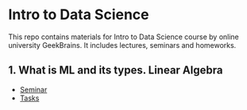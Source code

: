 # Intro to Data Science

This repo contains materials for Intro to Data Science course by online university GeekBrains.
It includes lectures, seminars and homeworks.

## 1. What is ML and its types. Linear Algebra

- [Seminar]()
- [Tasks]()
